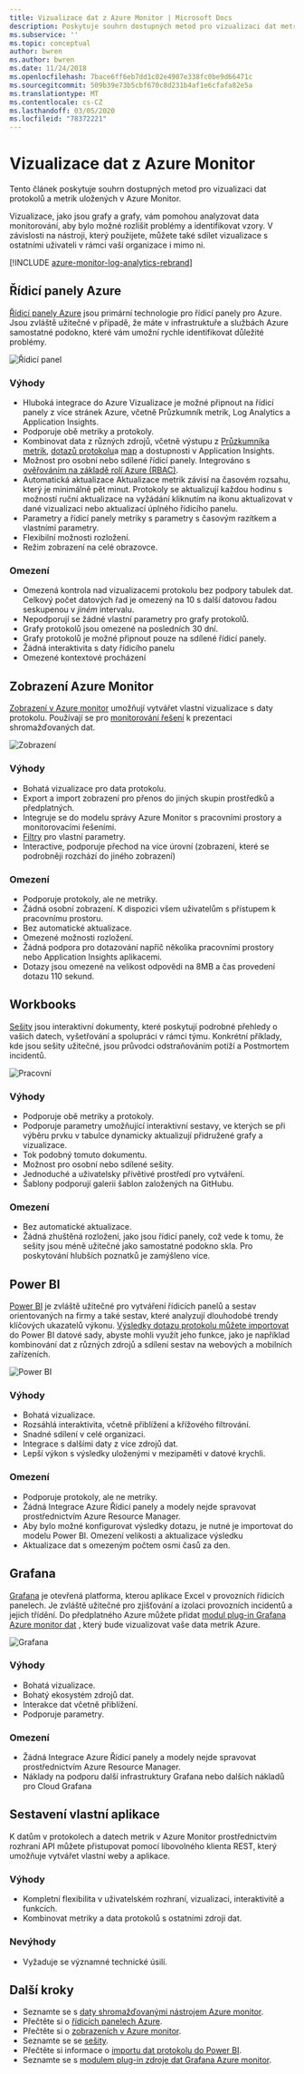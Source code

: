 ```yaml
---
title: Vizualizace dat z Azure Monitor | Microsoft Docs
description: Poskytuje souhrn dostupných metod pro vizualizaci dat metrik a protokolů uložených v Azure Monitor.
ms.subservice: ''
ms.topic: conceptual
author: bwren
ms.author: bwren
ms.date: 11/24/2018
ms.openlocfilehash: 7bace6ff6eb7dd1c02e4907e338fc0be9d66471c
ms.sourcegitcommit: 509b39e73b5cbf670c8d231b4af1e6cfafa82e5a
ms.translationtype: MT
ms.contentlocale: cs-CZ
ms.lasthandoff: 03/05/2020
ms.locfileid: "78372221"
---
```

# <a name="visualizing-data-from-azure-monitor"></a>Vizualizace dat z Azure Monitor
Tento článek poskytuje souhrn dostupných metod pro vizualizaci dat protokolů a metrik uložených v Azure Monitor.

Vizualizace, jako jsou grafy a grafy, vám pomohou analyzovat data monitorování, aby bylo možné rozlišit problémy a identifikovat vzory. V závislosti na nástroji, který použijete, můžete také sdílet vizualizace s ostatními uživateli v rámci vaší organizace i mimo ni.

[!INCLUDE [azure-monitor-log-analytics-rebrand](../../includes/azure-monitor-log-analytics-rebrand.md)]

## <a name="azure-dashboards"></a>Řídicí panely Azure
[Řídicí panely Azure](../azure-portal/azure-portal-dashboards.md) jsou primární technologie pro řídicí panely pro Azure. Jsou zvláště užitečné v případě, že máte v infrastruktuře a službách Azure samostatné podokno, které vám umožní rychle identifikovat důležité problémy.

![Řídicí panel](media/visualizations/dashboard.png)

### <a name="advantages"></a>Výhody
- Hluboká integrace do Azure Vizualizace je možné připnout na řídicí panely z více stránek Azure, včetně Průzkumník metrik, Log Analytics a Application Insights.
- Podporuje obě metriky a protokoly.
- Kombinovat data z různých zdrojů, včetně výstupu z [Průzkumníka metrik](platform/metrics-charts.md), [dotazů protokolu](log-query/log-query-overview.md)a [map](app/app-map.md) a dostupnosti v Application Insights.
- Možnost pro osobní nebo sdílené řídicí panely. Integrováno s [ověřováním na základě rolí Azure (RBAC)](../role-based-access-control/overview.md).
- Automatická aktualizace Aktualizace metrik závisí na časovém rozsahu, který je minimálně pět minut. Protokoly se aktualizují každou hodinu s možností ruční aktualizace na vyžádání kliknutím na ikonu aktualizovat v dané vizualizaci nebo aktualizací úplného řídicího panelu.
- Parametry a řídicí panely metriky s parametry s časovým razítkem a vlastními parametry.
- Flexibilní možnosti rozložení.
- Režim zobrazení na celé obrazovce.


### <a name="limitations"></a>Omezení
- Omezená kontrola nad vizualizacemi protokolu bez podpory tabulek dat. Celkový počet datových řad je omezený na 10 s další datovou řadou seskupenou v _jiném_ intervalu.
- Nepodporují se žádné vlastní parametry pro grafy protokolů.
- Grafy protokolů jsou omezené na posledních 30 dní.
- Grafy protokolů je možné připnout pouze na sdílené řídicí panely.
- Žádná interaktivita s daty řídicího panelu
- Omezené kontextové procházení

## <a name="azure-monitor-views"></a>Zobrazení Azure Monitor
[Zobrazení v Azure monitor](platform/view-designer.md) umožňují vytvářet vlastní vizualizace s daty protokolu. Používají se pro [monitorování řešení](insights/solutions.md) k prezentaci shromažďovaných dat.

![Zobrazení](media/visualizations/view.png)

### <a name="advantages"></a>Výhody
- Bohatá vizualizace pro data protokolu.
- Export a import zobrazení pro přenos do jiných skupin prostředků a předplatných.
- Integruje se do modelu správy Azure Monitor s pracovními prostory a monitorovacími řešeními.
- [Filtry](platform/view-designer-filters.md) pro vlastní parametry.
- Interactive, podporuje přechod na více úrovní (zobrazení, které se podrobněji rozchází do jiného zobrazení)

### <a name="limitations"></a>Omezení
- Podporuje protokoly, ale ne metriky.
- Žádná osobní zobrazení. K dispozici všem uživatelům s přístupem k pracovnímu prostoru.
- Bez automatické aktualizace.
- Omezené možnosti rozložení.
- Žádná podpora pro dotazování napříč několika pracovními prostory nebo Application Insights aplikacemi.
- Dotazy jsou omezené na velikost odpovědi na 8MB a čas provedení dotazu 110 sekund.


## <a name="workbooks"></a>Workbooks
[Sešity](../azure-monitor/app/usage-workbooks.md) jsou interaktivní dokumenty, které poskytují podrobné přehledy o vašich datech, vyšetřování a spolupráci v rámci týmu. Konkrétní příklady, kde jsou sešity užitečné, jsou průvodci odstraňováním potíží a Postmortem incidentů.

![Pracovní](media/visualizations/workbook.png)

### <a name="advantages"></a>Výhody
- Podporuje obě metriky a protokoly.
- Podporuje parametry umožňující interaktivní sestavy, ve kterých se při výběru prvku v tabulce dynamicky aktualizují přidružené grafy a vizualizace.
- Tok podobný tomuto dokumentu.
- Možnost pro osobní nebo sdílené sešity.
- Jednoduché a uživatelsky přívětivé prostředí pro vytváření.
- Šablony podporují galerii šablon založených na GitHubu.

### <a name="limitations"></a>Omezení
- Bez automatické aktualizace.
- Žádná zhuštěná rozložení, jako jsou řídicí panely, což vede k tomu, že sešity jsou méně užitečné jako samostatné podokno skla. Pro poskytování hlubších poznatků je zamýšleno více.


## <a name="power-bi"></a>Power BI
[Power BI](https://powerbi.microsoft.com/documentation/powerbi-service-get-started/) je zvláště užitečné pro vytváření řídicích panelů a sestav orientovaných na firmy a také sestav, které analyzují dlouhodobé trendy klíčových ukazatelů výkonu. [Výsledky dotazu protokolu můžete importovat](platform/powerbi.md) do Power BI datové sady, abyste mohli využít jeho funkce, jako je například kombinování dat z různých zdrojů a sdílení sestav na webových a mobilních zařízeních.

![Power BI](media/visualizations/power-bi.png)

### <a name="advantages"></a>Výhody
- Bohatá vizualizace.
- Rozsáhlá interaktivita, včetně přiblížení a křížového filtrování.
- Snadné sdílení v celé organizaci.
- Integrace s dalšími daty z více zdrojů dat.
- Lepší výkon s výsledky uloženými v mezipaměti v datové krychli.


### <a name="limitations"></a>Omezení
- Podporuje protokoly, ale ne metriky.
- Žádná Integrace Azure Řídicí panely a modely nejde spravovat prostřednictvím Azure Resource Manager.
- Aby bylo možné konfigurovat výsledky dotazu, je nutné je importovat do modelu Power BI. Omezení velikosti a aktualizace výsledku
- Aktualizace dat s omezeným počtem osmi časů za den.


## <a name="grafana"></a>Grafana
[Grafana](https://grafana.com/) je otevřená platforma, kterou aplikace Excel v provozních řídicích panelech. Je zvláště užitečné pro zjišťování a izolaci provozních incidentů a jejich třídění. Do předplatného Azure můžete přidat [modul plug-in Grafana Azure monitor dat](platform/grafana-plugin.md) , který bude vizualizovat vaše data metrik Azure.

![Grafana](media/visualizations/grafana.png)

### <a name="advantages"></a>Výhody
- Bohatá vizualizace.
- Bohatý ekosystém zdrojů dat.
- Interakce dat včetně přiblížení.
- Podporuje parametry.

### <a name="limitations"></a>Omezení
- Žádná Integrace Azure Řídicí panely a modely nejde spravovat prostřednictvím Azure Resource Manager.
- Náklady na podporu další infrastruktury Grafana nebo dalších nákladů pro Cloud Grafana


## <a name="build-your-own-custom-application"></a>Sestavení vlastní aplikace
K datům v protokolech a datech metrik v Azure Monitor prostřednictvím rozhraní API můžete přistupovat pomocí libovolného klienta REST, který umožňuje vytvářet vlastní weby a aplikace.

### <a name="advantages"></a>Výhody
- Kompletní flexibilita v uživatelském rozhraní, vizualizaci, interaktivitě a funkcích.
- Kombinovat metriky a data protokolů s ostatními zdroji dat.

### <a name="disadvantages"></a>Nevýhody
- Vyžaduje se významné technické úsilí.


## <a name="next-steps"></a>Další kroky
- Seznamte se s [daty shromažďovanými nástrojem Azure monitor](platform/data-platform.md).
- Přečtěte si o [řídicích panelech Azure](../azure-portal/azure-portal-dashboards.md).
- Přečtěte si o [zobrazeních v Azure monitor](platform/view-designer.md).
- Seznamte se se [sešity](../azure-monitor/app/usage-workbooks.md).
- Přečtěte si informace o [importu dat protokolu do Power BI](../azure-monitor/platform/powerbi.md).
- Seznamte se s [modulem plug-in zdroje dat Grafana Azure monitor](../azure-monitor/platform/grafana-plugin.md).

